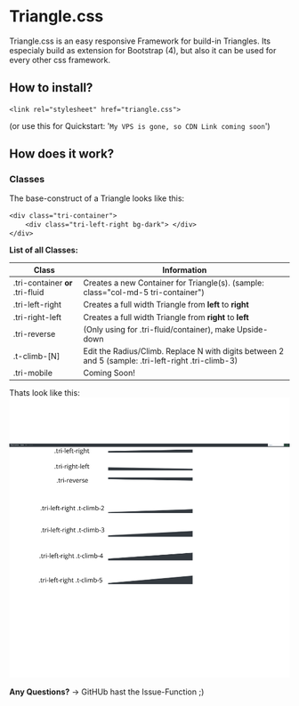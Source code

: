 # Triangle.css
Triangle.css is an easy responsive Framework for build-in Triangles. Its especialy build as extension for Bootstrap (4), but also it can be used for every other css framework. 

## How to install?
```
<link rel="stylesheet" href="triangle.css">
```
(or use this for Quickstart: '```My VPS is gone, so CDN Link coming soon```')

## How does it work?

### Classes
The base-construct of a Triangle looks like this:
```
<div class="tri-container">
    <div class="tri-left-right bg-dark"> </div>
</div>
```
**List of all Classes:**

| **Class**     | **Information** |
| ------------- | --------------- |
| .tri-container **or** .tri-fluid    | Creates a new Container for Triangle(s). (sample: class="col-md-5 tri-container")  |
| .tri-left-right  | Creates a full width Triangle from **left** to **right**  |
| .tri-right-left  | Creates a full width Triangle from **right** to **left**  |
| .tri-reverse     | (Only using for .tri-fluid/container), make Upside-down   |
| .t-climb-[N]   | Edit the Radius/Climb. Replace N with digits between 2 and 5 (sample: .tri-left-right .tri-climb-3)|
| .tri-mobile      | Coming Soon! |

Thats look like this:
![image](example-image.png)

**Any Questions?**
-> GitHUb hast the Issue-Function ;)
